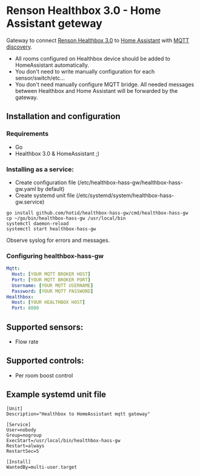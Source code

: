 # Renson Healthbox 3.0 - Home Assistant geteway

Gateway to connect [Renson Healthbox 3.0](https://www.renson.eu/gd-gb/producten-zoeken/ventilatie/mechanische-ventilatie/units/healthbox-3-0) to [Home Assistant](http://home-assistant.io)
with [MQTT discovery](https://www.home-assistant.io/docs/mqtt/discovery).

* All rooms configured on Healthbox device should be added to HomeAssistant automatically.
* You don't need to write manually configuration for each sensor/switch/etc...
* You don't need manually configure MQTT bridge. All needed messages between Healthbox and Home Assistant will be forwarded by the gateway.

## Installation and configuration

### Requirements

* Go
* Healthbox 3.0 & HomeAssistant ;)

### Installing as a service:

* Create configuration file (/etc/healthbox-hass-gw/healthbox-hass-gw.yaml by default)
* Create systemd unit file (/etc/systemd/system/healthbox-hass-gw.service)

```shell script
go install github.com/hotid/healthbox-hass-gw/cmd/healthbox-hass-gw
cp ~/go/bin/healthbox-hass-gw /usr/local/bin
systemctl daemon-reload
systemctl start healthbox-hass-gw
```

Observe syslog for errors and messages.

### Configuring healthbox-hass-gw

```yaml
Mqtt:
  Host: [YOUR MQTT BROKER HOST]
  Port: [YOUR MQTT BROKER PORT]
  Username: [YOUR MQTT USERNAME]
  Password: [YOUR MQTT PASSWORD]
Healthbox:
  Host: [YOUR HEALTHBOX HOST]
  Port: 8080
```

## Supported sensors:
* Flow rate

## Supported controls:
* Per room boost control

## Example systemd unit file
```unit file (systemd)
[Unit]
Description="Healthbox to HomeAssistant mqtt gateway"

[Service]
User=nobody
Group=nogroup
ExecStart=/usr/local/bin/healthbox-hass-gw
Restart=always
RestartSec=5

[Install]
WantedBy=multi-user.target
```
